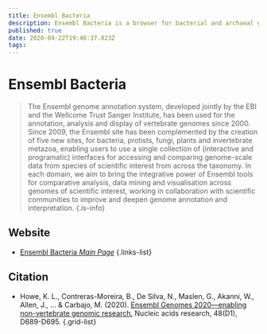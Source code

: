 ```yaml
---
title: Ensembl Bacteria
description: Ensembl Bacteria is a browser for bacterial and archaeal genomes.
published: true
date: 2020-04-22T19:46:37.823Z
tags: 
---
```


# Ensembl Bacteria

> The Ensembl genome annotation system, developed jointly by the EBI and the Wellcome Trust Sanger Institute, has been used for the annotation, analysis and display of vertebrate genomes since 2000.
&NewLine;&NewLine;
Since 2009, the Ensembl site has been complemented by the creation of five new sites, for bacteria, protists, fungi, plants and invertebrate metazoa, enabling users to use a single collection of (interactive and programatic) interfaces for accessing and comparing genome-scale data from species of scientific interest from across the taxonomy.
&NewLine;
In each domain, we aim to bring the integrative power of Ensembl tools for comparative analysis, data mining and visualisation across genomes of scientific interest, working in collaboration with scientific communities to improve and deepen genome annotation and interpretation.
{.is-info}



## Website

- [Ensembl Bacteria *Main Page*](http://bacteria.ensembl.org/index.html)
{.links-list}

## Citation

- Howe, K. L., Contreras-Moreira, B., De Silva, N., Maslen, G., Akanni, W., Allen, J., ... & Carbajo, M. (2020). [Ensembl Genomes 2020—enabling non-vertebrate genomic research.](https://academic.oup.com/nar/article/48/D1/D689/5584694) Nucleic acids research, 48(D1), D689-D695.
{.grid-list}